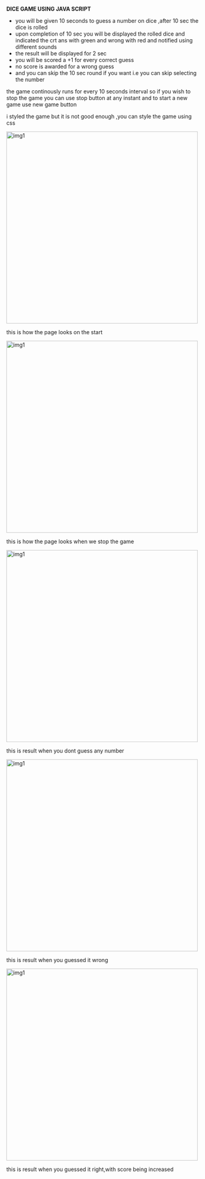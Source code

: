 
**DICE GAME USING JAVA SCRIPT**

- you will be given 10 seconds to guess a number on dice ,after 10 sec the dice is rolled
- upon completion of 10 sec you will be displayed the rolled dice and indicated the crt ans with green and wrong with red and notified using different sounds
- the result will be displayed for 2 sec 
- you will be scored a +1 for every correct guess
- no score is awarded for a wrong guess
- and you can skip the 10 sec round if you want i.e you can skip selecting the number 

the game continously runs for every 10 seconds interval so if you wish to stop the game you can use stop button at any instant
and to start a new game use new game button 

i styled the game but it is not good enough ,you can style the game using css 


<picture>
  <source media="(prefers-color-scheme: dark)" srcset="https://user-images.githubusercontent.com/60649945/171686981-d2dd5763-0323-48c6-a05d-45626ce58a50.png">
  <source media="(prefers-color-scheme: light)" srcset="https://user-images.githubusercontent.com/60649945/171686981-d2dd5763-0323-48c6-a05d-45626ce58a50.png">
  <img  alt="img1" src="https://user-images.githubusercontent.com/60649945/171686981-d2dd5763-0323-48c6-a05d-45626ce58a50.png" width=500px height=auto >
</picture>

this is how the page looks on the start 

<picture>
  <source media="(prefers-color-scheme: dark)" srcset="https://user-images.githubusercontent.com/60649945/171686958-686d8cb9-620a-44e1-b051-d816509e0711.png">
  <source media="(prefers-color-scheme: light)" srcset="https://user-images.githubusercontent.com/60649945/171686958-686d8cb9-620a-44e1-b051-d816509e0711.png">
  <img  alt="img1" src="https://user-images.githubusercontent.com/60649945/171686958-686d8cb9-620a-44e1-b051-d816509e0711.png" width=500px height=auto >
</picture>

this is how the page looks when we stop the game 

<picture>
  <source media="(prefers-color-scheme: dark)" srcset="https://user-images.githubusercontent.com/60649945/171686927-e38e08f2-da38-4b54-8a10-c5b8c3d94a17.png">
  <source media="(prefers-color-scheme: light)" srcset="https://user-images.githubusercontent.com/60649945/171686927-e38e08f2-da38-4b54-8a10-c5b8c3d94a17.png">
  <img  alt="img1" src="https://user-images.githubusercontent.com/60649945/171686927-e38e08f2-da38-4b54-8a10-c5b8c3d94a17.png" width=500px height=auto >
</picture>

this is result when you dont guess any number 

<picture>
  <source media="(prefers-color-scheme: dark)" srcset="https://user-images.githubusercontent.com/60649945/171686906-84ac587d-cac9-4d10-b527-7697e82140a4.png">
  <source media="(prefers-color-scheme: light)" srcset="https://user-images.githubusercontent.com/60649945/171686906-84ac587d-cac9-4d10-b527-7697e82140a4.png">
  <img  alt="img1" src="https://user-images.githubusercontent.com/60649945/171686906-84ac587d-cac9-4d10-b527-7697e82140a4.png" width=500px height=auto >
</picture>

this is result when you guessed it wrong

<picture>
  <source media="(prefers-color-scheme: dark)" srcset="https://user-images.githubusercontent.com/60649945/171687443-c0e0f87b-511c-466b-a79c-cd9254eab3b8.png">
  <source media="(prefers-color-scheme: light)" srcset="https://user-images.githubusercontent.com/60649945/171687443-c0e0f87b-511c-466b-a79c-cd9254eab3b8.png">
  <img  alt="img1" src="https://user-images.githubusercontent.com/60649945/171687443-c0e0f87b-511c-466b-a79c-cd9254eab3b8.png" width=500px height=auto >
</picture>

this is result when you guessed it right,with score being increased
